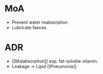 # MoA
- Prevent water reabsorption
- Lubricate faeces

# ADR
- [[Malabsorption]] esp. fat-soluble vitamin.
- Leakage -> Lipid [[Pneumonia]]